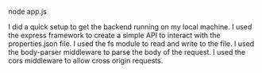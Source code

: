 node app.js 

I did a quick setup to get the backend running on my local machine. I used the express framework to create a simple API to interact with the properties.json file. I used the fs module to read and write to the file. I used the body-parser middleware to parse the body of the request. I used the cors middleware to allow cross origin requests.

